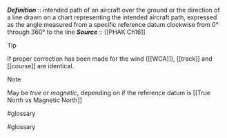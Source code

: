 ***Definition***    :: intended path of an aircraft over the ground or the direction of a line drawn on a chart representing the intended aircraft path, expressed as the angle measured from a specific reference datum clockwise from 0° through 360° to the line
***Source***         :: [[PHAK Ch16]]

> [!tip]
> If proper correction has been made for the wind ([[WCA]]), [[track]] and [[course]] are identical.

> [!note] 
> May be *true* or *magnetic*, depending on if the reference datum is [[True North vs Magnetic North]]

#glossary

#glossary